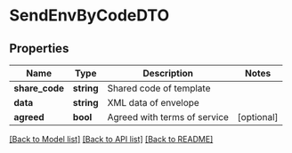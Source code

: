 # SendEnvByCodeDTO

## Properties
Name | Type | Description | Notes
------------ | ------------- | ------------- | -------------
**share_code** | **string** | Shared code of template | 
**data** | **string** | XML data of envelope | 
**agreed** | **bool** | Agreed with terms of service | [optional] 

[[Back to Model list]](../../README.md#documentation-for-models) [[Back to API list]](../../README.md#documentation-for-api-endpoints) [[Back to README]](../../README.md)


